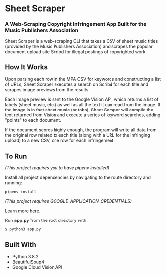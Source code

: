 # Sheet Scraper

### A Web-Scraping Copyright Infringement App Built for the Music Publishers Association

Sheet Scraper is a web-scraping CLI that takes a CSV of sheet music titles (provided by the Music Publishers Association) and scrapes the popular document upload site Scribd for illegal postings of copyrighted work. 

## How It Works

Upon parsing each row in the MPA CSV for keywords and constructing a list of URLs, Sheet Scraper executes a search on Scribd for each title and scrapes image previews from the results. 

Each image preview is sent to the Google Vision API, which returns a list of labels (sheet music, etc.) as well as all the text it can read from the image. If the image is in fact sheet music (or tabs), Sheet Scraper will compile the text returned from Vision and execute a series of keyword searches, adding "points" to each document. 

If the document scores highly enough, the program will write all data from the original row related to each title (along with a URL for the infringing upload) to a new CSV, one row for each infringement.

## To Run


*(This project requires you to have pipenv installed)*

Install all project dependencies by navigating to the route directory and running:
```
pipenv install
```


*(This project requires GOOGLE_APPLICATION_CREDENTIALS)*

Learn more [here](https://cloud.google.com/vision).

Run **app.py** from the root directory with:

```
$ python3 app.py
```

## Built With

- Python 3.8.2
- BeautifulSoup4
- Google Cloud Vision API

